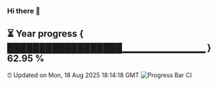 ### Hi there 👋
⏳ Year progress { ██████████████████▁▁▁▁▁▁▁▁▁▁▁▁ } 62.95 %
---
⏰ Updated on Mon, 18 Aug 2025 18:14:18 GMT
![Progress Bar CI](https://github.com/Moyi321/Moyi321/workflows/Progress%20Bar%20CI/badge.svg)
